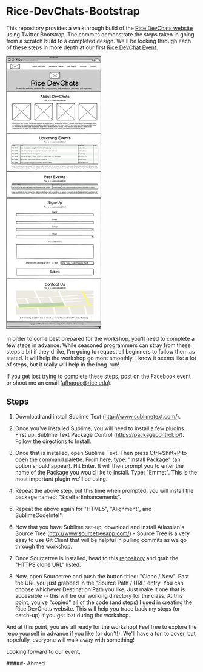 # Rice-DevChats-Bootstrap
This repository provides a walkthrough  build of the [Rice DevChats website][DevChats Site] using Twitter Bootstrap. The commits demonstrate the steps taken in going from a scratch build to a completed design.  We'll be looking through each of these steps in more depth at our first [Rice DevChat Event][Facebook].

<a href=""><img src="https://github.com/afhaque/Rice-DevChats-Bootstrap/blob/master/sketches/RiceDevChat-Sketch.png" width="250px" ></a>


In order to come best prepared for the workshop, you'll need to complete a few steps in advance. While seasoned programmers can stray from these steps a bit if they'd like, I'm going to request all beginners to follow them as stated. It will help the workshop go more smoothly. I know it seems like a lot of steps, but it really will help in the long-run!

If you get lost trying to complete these steps, post on the Facebook event or shoot me an email (afhaque@rice.edu).

## Steps
1. Download and install Sublime Text (http://www.sublimetext.com/).

2. Once you've installed Sublime, you will need to install a few plugins. First up, Sublime Text Package Control (https://packagecontrol.io/). Follow the directions to Install. 

3. Once that is installed, open Sublime Text. Then press Ctrl+Shift+P to open the command palette. From here, type: "Install Package" (an option should appear). Hit Enter. It will then prompt you to enter the name of the Package you would like to install. Type: "Emmet". This is the most important plugin we'll be using. 
 
4. Repeat the above step, but this time when prompted, you will install the package named: "SideBarEnhancements".

5. Repeat the above again for "HTML5", "Alignment", and SublimeCodeIntel". 

6. Now that you have Sublime set-up, download and install Atlassian's Source Tree (http://www.sourcetreeapp.com/) - Source Tree is a very easy to use Git Client that will be helpful in pulling commits as we go through the workshop.

7. Once Sourcetree is installed, head to this [repository][repo] and grab the "HTTPS clone URL" listed. 

8. Now, open Sourcetree and push the button titled: "Clone / New". Past the URL you just grabbed in the "Source Path / URL" entry. You can choose whichever Destination Path you like. Just make it one that is accessible -- this will be our working directory for the class.  At this point, you've "copied" all of the code (and steps) I used in creating the Rice DevChats website. This will help you trace back my steps (or catch-up) if you get lost during the workshop.

And at this point, you are all ready for the workshop! Feel free to explore the repo yourself in advance if you like (or don't!). We'll have a ton to cover, but hopefully, everyone will walk away with something!

Looking forward to our event,

#####- Ahmed 

[DevChats Site]:http://www.ricedevchats.org
[Facebook]:https://www.facebook.com/events/1603081809913353/
[repo]:https://github.com/afhaque/Rice-DevChats-Bootstrap

